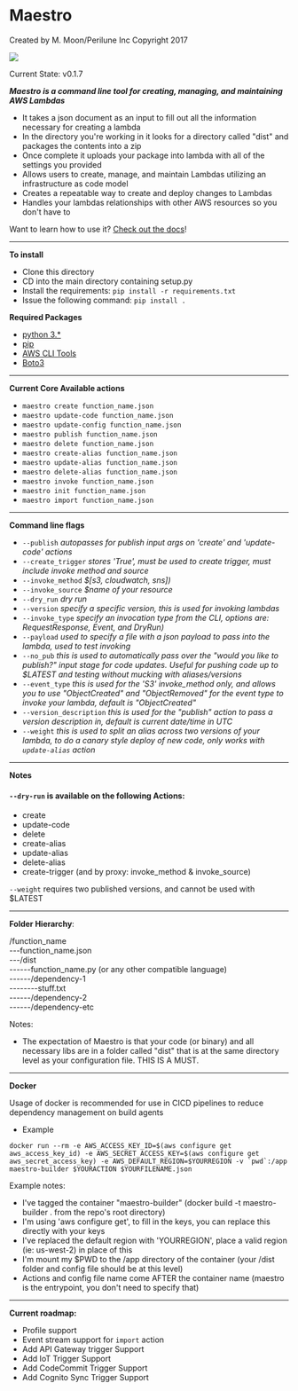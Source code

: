 # Maestro

Created by M. Moon/Perilune Inc Copyright 2017  

![](http://pixel.nymag.com/imgs/daily/vulture/2015/gifs/epic-conductor-valery-gergiev.w529.h352.gif)  

Current State: v0.1.7

***Maestro is a command line tool for creating, managing, and maintaining AWS Lambdas***  
- It takes a json document as an input to fill out all the information necessary for creating a lambda  
- In the directory you're working in it looks for a directory called "dist" and packages the contents into a zip  
- Once complete it uploads your package into lambda with all of the settings you provided  
- Allows users to create, manage, and maintain Lambdas utilizing an infrastructure as code model
- Creates a repeatable way to create and deploy changes to Lambdas  
- Handles your lambdas relationships with other AWS resources so you don't have to

Want to learn how to use it? [Check out the docs](https://github.com/MoonMoon1919/Maestro/tree/develop/docs)!  

---

**To install**  
- Clone this directory  
- CD into the main directory containing setup.py  
- Install the requirements: `pip install -r requirements.txt`  
- Issue the following command: `pip install .`  

**Required Packages**  
- [python 3.*](https://www.python.org/downloads/)
- [pip](https://pip.pypa.io/en/stable/installing/)
- [AWS CLI Tools](https://docs.aws.amazon.com/cli/latest/userguide/installing.html)  
- [Boto3](http://boto3.readthedocs.io/en/latest/guide/quickstart.html)

---

**Current Core Available actions**  
- `maestro create function_name.json`  
- `maestro update-code function_name.json`  
- `maestro update-config function_name.json`  
- `maestro publish function_name.json`  
- `maestro delete function_name.json`  
- `maestro create-alias function_name.json`  
- `maestro update-alias function_name.json`  
- `maestro delete-alias function_name.json`  
- `maestro invoke function_name.json`  
- `maestro init function_name.json`
- `maestro import function_name.json`

---

**Command line flags**  
- `--publish` *autopasses for publish input args on 'create' and 'update-code' actions*  
- `--create_trigger` *stores 'True', must be used to create trigger, must include invoke method and source*  
- `--invoke_method` *$[s3, cloudwatch, sns])*  
- `--invoke_source` *$name of your resource*  
- `--dry_run` *dry run*  
- `--version` *specify a specific version, this is used for invoking lambdas*  
- `--invoke_type` *specify an invocation type from the CLI, options are: RequestResponse, Event, and DryRun)*  
- `--payload` *used to specify a file with a json payload to pass into the lambda, used to test invoking*  
- `--no_pub` *this is used to automatically pass over the "would you like to publish?" input stage for code updates. Useful for pushing code up to $LATEST and testing without mucking with aliases/versions*  
- `--event_type` *this is used for the 'S3' invoke_method only, and allows you to use "ObjectCreated" and "ObjectRemoved" for the event type to invoke your lambda, default is "ObjectCreated"*  
- `--version_description` *this is used for the "publish" action to pass a version description in, default is current date/time in UTC*  
- `--weight` *this is used to split an alias across two versions of your lambda, to do a canary style deploy of new code, only works with `update-alias` action*

---
**Notes**  

#### `--dry-run` is available on the following Actions:
- create  
- update-code  
- delete  
- create-alias  
- update-alias  
- delete-alias  
- create-trigger (and by proxy: invoke_method & invoke_source)  

`--weight` requires two published versions, and cannot be used with $LATEST  

---

**Folder Hierarchy**:  

/function_name  
---function_name.json  
---/dist  
------function_name.py (or any other compatible language)  
------/dependency-1  
--------stuff.txt  
------/dependency-2  
------/dependency-etc  

Notes:  
- The expectation of Maestro is that your code (or binary) and all necessary libs are in a folder called "dist" that is at the same directory level as your configuration file. THIS IS A MUST.

---  

**Docker**

Usage of docker is recommended for use in CICD pipelines to reduce dependency management on build agents  

- Example  

```docker run --rm -e AWS_ACCESS_KEY_ID=$(aws configure get aws_access_key_id) -e AWS_SECRET_ACCESS_KEY=$(aws configure get aws_secret_access_key) -e AWS_DEFAULT_REGION=$YOURREGION -v `pwd`:/app maestro-builder $YOURACTION $YOURFILENAME.json```   

Example notes:  
- I've tagged the container "maestro-builder" (docker build -t maestro-builder . from the repo's root directory)  
- I'm using 'aws configure get', to fill in the keys, you can replace this directly with your keys  
- I've replaced the default region with 'YOURREGION', place a valid region (ie: us-west-2) in place of this  
- I'm mount my $PWD to the /app directory of the container (your /dist folder and config file should be at this level)  
- Actions and config file name come AFTER the container name (maestro is the entrypoint, you don't need to specify that)  

---

**Current roadmap:**  
- Profile support
- Event stream support for `import` action
- Add API Gateway trigger Support  
- Add IoT Trigger Support  
- Add CodeCommit Trigger Support  
- Add Cognito Sync Trigger Support  
